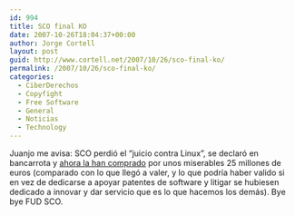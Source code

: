 ```yaml
---
id: 994
title: SCO final KO
date: 2007-10-26T18:04:37+00:00
author: Jorge Cortell
layout: post
guid: http://www.cortell.net/2007/10/26/sco-final-ko/
permalink: /2007/10/26/sco-final-ko/
categories:
  - CiberDerechos
  - Copyfight
  - Free Software
  - General
  - Noticias
  - Technology
---
```

Juanjo me avisa: SCO perdió el &#8220;juicio contra Linux&#8221;, se declaró en bancarrota y <a target="_blank" title="Artí­culo El Paí­s" href="http://www.elpais.com/articulo/internet/SCO/ex/rey/Unix/malvendido/25/millones/euros/elpeputec/20071025elpepunet_5/Tes">ahora la han comprado</a> por unos miserables 25 millones de euros (comparado con lo que llegó a valer, y lo que podrí­a haber valido si en vez de dedicarse a apoyar patentes de software y litigar se hubiesen dedicado a innovar y dar servicio que es lo que hacemos los demás). Bye bye FUD SCO.